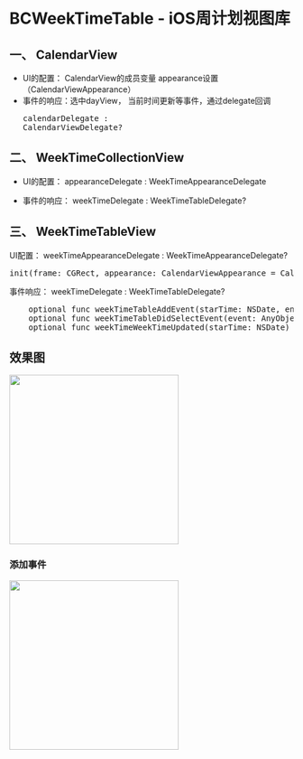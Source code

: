 # BCWeekTimeTable - iOS周计划视图库

## 一、 CalendarView
- UI的配置： CalendarView的成员变量 appearance设置（CalendarViewAppearance）
- 事件的响应：选中dayView， 当前时间更新等事件，通过delegate回调<pre>calendarDelegate : CalendarViewDelegate?</pre>

## 二、 WeekTimeCollectionView
- UI的配置：  appearanceDelegate : WeekTimeAppearanceDelegate

- 事件的响应：  weekTimeDelegate : WeekTimeTableDelegate?

## 三、 WeekTimeTableView

UI配置：  weekTimeAppearanceDelegate : WeekTimeAppearanceDelegate?
<pre>init(frame: CGRect, appearance: CalendarViewAppearance = CalendarViewAppearance())</pre>

事件响应：  weekTimeDelegate : WeekTimeTableDelegate?
<pre>
    optional func weekTimeTableAddEvent(starTime: NSDate, endTime: NSDate) -> Void
    optional func weekTimeTableDidSelectEvent(event: AnyObject?) -> Void
    optional func weekTimeWeekTimeUpdated(starTime: NSDate) -> Void
</pre>

## 效果图
<img src="http://utility.uteacher.me/weektimetable1.png" width="300">

### 添加事件
<img src="http://utility.uteacher.me/weektimetable2.png" width="300">

